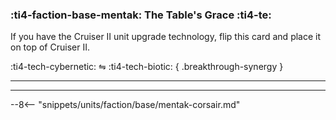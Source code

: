 ### :ti4-faction-base-mentak: **The Table's Grace** :ti4-te:

If you have the Cruiser II unit upgrade technology, flip this card and place it on top of Cruiser II.

:ti4-tech-cybernetic: ⇋ :ti4-tech-biotic:
{ .breakthrough-synergy }

---

---

--8<-- "snippets/units/faction/base/mentak-corsair.md"
